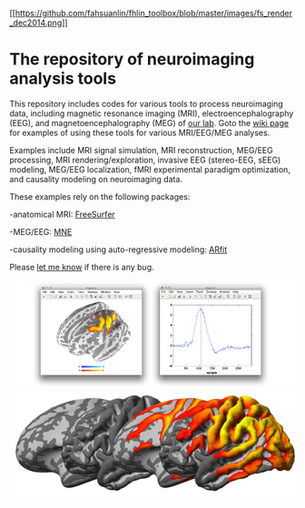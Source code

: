 [[https://github.com/fahsuanlin/fhlin_toolbox/blob/master/images/fs_render_dec2014.png]]

# The repository of neuroimaging analysis tools

This repository includes codes for various tools to process neuroimaging data, including magnetic resonance imaging (MRI), electroencephalography (EEG), and magnetoencephalography (MEG) of [our lab](). Goto the [wiki page](https://github.com/fahsuanlin/fhlin_toolbox/wiki) for examples of using these tools for various MRI/EEG/MEG analyses.

Examples include MRI signal simulation, MRI  reconstruction, MEG/EEG processing, MRI rendering/exploration, invasive EEG (stereo-EEG, sEEG) modeling, MEG/EEG localization, fMRI experimental paradigm optimization, and causality modeling on neuroimaging data.

These examples rely on the following packages:

-anatomical MRI: [FreeSurfer](http://surfer.nmr.mgh.harvard.edu) 

-MEG/EEG: [MNE](https://www.martinos.org/mne/stable/index.html)

-causality modeling using auto-regressive modeling: [ARfit](https://www.mathworks.com/matlabcentral/mlc-downloads/downloads/submissions/174/versions/1/previews/index.html)

Please [let me know](mailto:fhlin@sri.utoronto.ca) if there is any bug.

![](https://github.com/fahsuanlin/fhlin_toolbox/blob/master/images/fs_render_dec2014.png)
![](https://github.com/fahsuanlin/fhlin_toolbox/blob/master/images/fs_render_dec2014_b.png)
